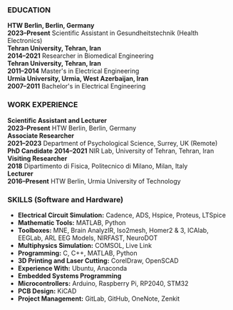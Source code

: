 ### EDUCATION
**HTW Berlin, Berlin, Germany**  
**2023–Present** Scientific Assistant in Gesundheitstechnik (Health Electronics)  
**Tehran University, Tehran, Iran**  
**2014–2021** Researcher in Biomedical Engineering  
**Tehran University, Tehran, Iran**  
**2011–2014** Master's in Electrical Engineering  
**Urmia University, Urmia, West Azerbaijan, Iran**  
**2007–2011** Bachelor's in Electrical Engineering  
### WORK EXPERIENCE  
**Scientific Assistant and Lecturer**  
**2023–Present** HTW Berlin, Berlin, Germany  
**Associate Researcher**  
**2021–2023** Department of Psychological Science, Surrey, UK (Remote)  
**PhD Candidate** 
**2014–2021** NIR Lab, University of Tehran, Tehran, Iran  
**Visiting Researcher**  
**2018** Dipartimento di Fisica, Politecnico di Milano, Milan, Italy  
**Lecturer**  
**2016–Present** HTW Berlin, Urmia University of Technology
### SKILLS (Software and Hardware)  
- **Electrical Circuit Simulation:** Cadence, ADS, Hspice, Proteus, LTSpice  
- **Mathematic Tools:** MATLAB, Python  
- **Toolboxes:** MNE, Brain AnalyzIR, Iso2mesh, Homer2 & 3, ICAlab, EEGLab, ARL EEG Models, NIRFAST, NeuroDOT  
- **Multiphysics Simulation:** COMSOL, Live Link  
- **Programming:** C, C++, MATLAB, Python  
- **3D Printing and Laser Cutting:** CorelDraw, OpenSCAD  
- **Experience With:** Ubuntu, Anaconda  
- **Embedded Systems Programming**  
- **Microcontrollers:** Arduino, Raspberry Pi, RP2040, STM32  
- **PCB Design:** KiCAD  
- **Project Management:** GitLab, GitHub, OneNote, Zenkit 
